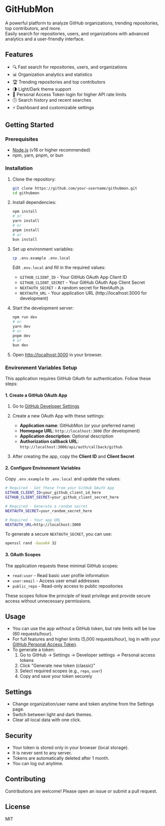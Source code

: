 # GitHubMon

A powerful platform to analyze GitHub organizations, trending repositories, top contributors, and more.  
Easily search for repositories, users, and organizations with advanced analytics and a user-friendly interface.

## Features

- 🔍 Fast search for repositories, users, and organizations
- 📊 Organization analytics and statistics
- 🏆 Trending repositories and top contributors
- 🌗 Light/Dark theme support
- 📝 Personal Access Token login for higher API rate limits
- 🕒 Search history and recent searches
- ⚡ Dashboard and customizable settings

## Getting Started

### Prerequisites

- [Node.js](https://nodejs.org/) (v16 or higher recommended)
- npm, yarn, pnpm, or bun

### Installation

1. Clone the repository:
   ```sh
   git clone https://github.com/your-username/githubmon.git
   cd githubmon
   ```

2. Install dependencies:
   ```sh
   npm install
   # or
   yarn install
   # or
   pnpm install
   # or
   bun install
   ```

3. Set up environment variables:
   ```sh
   cp .env.example .env.local
   ```
   
   Edit `.env.local` and fill in the required values:
   - `GITHUB_CLIENT_ID` - Your GitHub OAuth App Client ID
   - `GITHUB_CLIENT_SECRET` - Your GitHub OAuth App Client Secret
   - `NEXTAUTH_SECRET` - A random secret for NextAuth.js
   - `NEXTAUTH_URL` - Your application URL (http://localhost:3000 for development)

4. Start the development server:
   ```sh
   npm run dev
   # or
   yarn dev
   # or
   pnpm dev
   # or
   bun dev
   ```

5. Open [http://localhost:3000](http://localhost:3000) in your browser.

### Environment Variables Setup

This application requires GitHub OAuth for authentication. Follow these steps:

#### 1. Create a GitHub OAuth App

1. Go to [GitHub Developer Settings](https://github.com/settings/applications/new)
2. Create a new OAuth App with these settings:
   - **Application name**: GitHubMon (or your preferred name)
   - **Homepage URL**: `http://localhost:3000` (for development)
   - **Application description**: Optional description
   - **Authorization callback URL**: `http://localhost:3000/api/auth/callback/github`

3. After creating the app, copy the **Client ID** and **Client Secret**

#### 2. Configure Environment Variables

Copy `.env.example` to `.env.local` and update the values:

```bash
# Required - Get these from your GitHub OAuth App
GITHUB_CLIENT_ID=your_github_client_id_here
GITHUB_CLIENT_SECRET=your_github_client_secret_here

# Required - Generate a random secret
NEXTAUTH_SECRET=your_random_secret_here

# Required - Your app URL
NEXTAUTH_URL=http://localhost:3000
```

To generate a secure `NEXTAUTH_SECRET`, you can use:
```bash
openssl rand -base64 32
```

#### 3. OAuth Scopes

The application requests these minimal GitHub scopes:
- `read:user` - Read basic user profile information
- `user:email` - Access user email addresses  
- `public_repo` - Read-only access to public repositories

These scopes follow the principle of least privilege and provide secure access without unnecessary permissions.

## Usage

- You can use the app without a GitHub token, but rate limits will be low (60 requests/hour).
- For full features and higher limits (5,000 requests/hour), log in with your [GitHub Personal Access Token](https://github.com/settings/tokens).
- To generate a token:
  1. Go to GitHub → Settings → Developer settings → Personal access tokens
  2. Click "Generate new token (classic)"
  3. Select required scopes (e.g., `repo`, `user`)
  4. Copy and save your token securely

## Settings

- Change organization/user name and token anytime from the Settings page.
- Switch between light and dark themes.
- Clear all local data with one click.

## Security

- Your token is stored only in your browser (local storage).
- It is never sent to any server.
- Tokens are automatically deleted after 1 month.
- You can log out anytime.

## Contributing

Contributions are welcome! Please open an issue or submit a pull request.

## License

MIT  